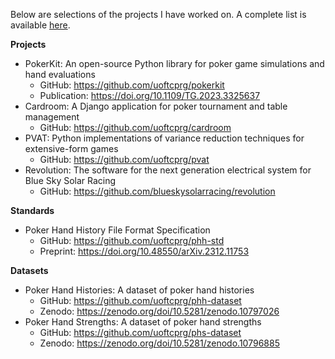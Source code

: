 Below are selections of the projects I have worked on. A complete list is available [here](VERBOSE.md).

**Projects**

- PokerKit: An open-source Python library for poker game simulations and hand evaluations
  - GitHub: https://github.com/uoftcprg/pokerkit
  - Publication: https://doi.org/10.1109/TG.2023.3325637
- Cardroom: A Django application for poker tournament and table management
  - GitHub: https://github.com/uoftcprg/cardroom
- PVAT: Python implementations of variance reduction techniques for extensive-form games
  - GitHub: https://github.com/uoftcprg/pvat
- Revolution: The software for the next generation electrical system for Blue Sky Solar Racing
  - GitHub: https://github.com/blueskysolarracing/revolution

**Standards**

- Poker Hand History File Format Specification
  - GitHub: https://github.com/uoftcprg/phh-std
  - Preprint: https://doi.org/10.48550/arXiv.2312.11753

**Datasets**

- Poker Hand Histories: A dataset of poker hand histories
  - GitHub: https://github.com/uoftcprg/phh-dataset
  - Zenodo: https://zenodo.org/doi/10.5281/zenodo.10797026
- Poker Hand Strengths: A dataset of poker hand strengths
  - GitHub: https://github.com/uoftcprg/phs-dataset
  - Zenodo: https://zenodo.org/doi/10.5281/zenodo.10796885
